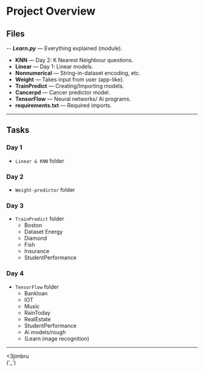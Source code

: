 # Project Overview

## Files

-- ***Learn.py*** — Everything explained (module).
- **KNN** — Day 2: K Nearest Neighbour questions.
- **Linear** — Day 1: Linear models.
- **Nonnumerical** — String-in-dataset encoding, etc.
- **Weight** — Takes input from user (app-like).
- **TrainPredict** — Creating/Importing models.
- **Cancerpd** — Cancer predictor model.
- **TensorFlow** — Neural networks/ Ai programs.
- **requirements.txt** — Required imports.

---

## Tasks

### Day 1
- `Linear & KNN` folder

### Day 2
- `Weight-predictor` folder

### Day 3
- `TrainPredict` folder
  - Boston
  - Dataset Energy
  - Diamond
  - Fish
  - Insurance
  - StudentPerformance

### Day 4
- `TensorFlow` folder
  - Bankloan
  - IOT
  - Music
  - RainToday
  - RealEstate
  - StudentPerformance
  - Ai models/rough
  - (Learn image recognition)

------

<3jimbru  
('_')